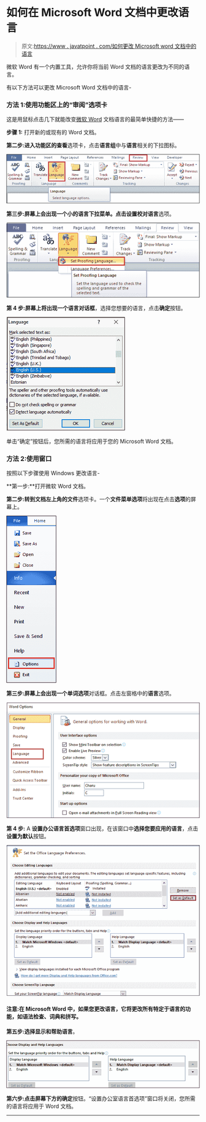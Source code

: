 # 如何在 Microsoft Word 文档中更改语言

> 原文:[https://www . javatpoint . com/如何更改 Microsoft word 文档中的语言](https://www.javatpoint.com/how-to-change-language-in-microsoft-word-document)

微软 Word 有一个内置工具，允许你将当前 Word 文档的语言更改为不同的语言。

有以下方法可以更改 Microsoft Word 文档中的语言-

### 方法 1:使用功能区上的“审阅”选项卡

这是用鼠标点击几下就能改变[微软 Word](https://www.javatpoint.com/ms-word-tutorial) 文档语言的最简单快捷的方法——

**步骤 1:** 打开新的或现有的 Word 文档。

**第二步:**进入功能区的**查看**选项卡，点击**语言组**中与**语言**相关的下拉图标。

![How to change language in Microsoft Word document](img/7cf6d239ca39728a8bedeccf0577b950.png)

**第三步:**屏幕上会出现一个小的语言下拉菜单。点击**设置校对语言**选项。

![How to change language in Microsoft Word document](img/536ca753afd45ef8fb541616192592fd.png)

**第 4 步:**屏幕上将出现一个**语言对话框**，选择您想要的语言，点击**确定**按钮。

![How to change language in Microsoft Word document](img/e26939a0f31809bd1cce9ce65f1f0f18.png)

单击“确定”按钮后，您所需的语言将应用于您的 Microsoft Word 文档。

### 方法 2:使用窗口

按照以下步骤使用 Windows 更改语言-

**第一步:**打开微软 Word 文档。

**第二步:**转到文档左上角的**文件**选项卡。一个**文件菜单选项**将出现在点击**选项**的屏幕上。

![How to change language in Microsoft Word document](img/ce71e92328595f5afea2945c78fdd5bd.png)

**第三步:**屏幕上会出现一个**单词选项**对话框。点击左窗格中的**语言**选项。

![How to change language in Microsoft Word document](img/ff1d6f92232d77f4e4b81bfa46885bcb.png)

**第 4 步:** A **设置办公语言首选项**窗口出现，在该窗口中**选择您要应用的语言**，点击**设置为默认**按钮。

![How to change language in Microsoft Word document](img/f96cf08a791fee8f1a008cc227660c40.png)

#### 注意:在 Microsoft Word 中，如果您更改语言，它将更改所有特定于语言的功能，如语法检查、词典和拼写。

**第五步:**选择**显示和帮助语言**。

![How to change language in Microsoft Word document](img/a6c222a5f9d9e7cad7db5eef1162c8ee.png)

**第六步:**点击屏幕下方的**确定**按钮。“设置办公室语言首选项”窗口将关闭，您所需的语言将应用于 Word 文档。

* * *